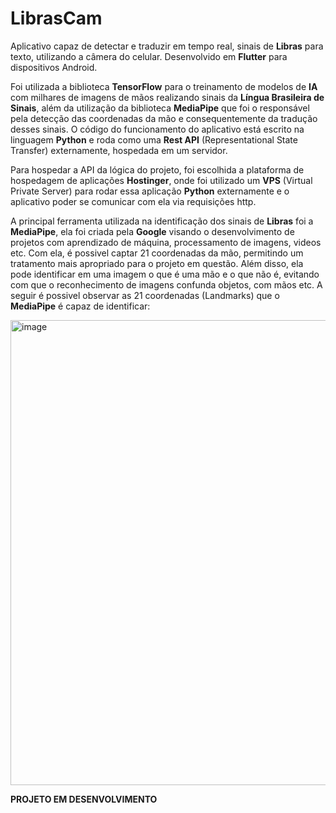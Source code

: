 # LibrasCam

Aplicativo capaz de detectar e traduzir em tempo real, sinais de **Libras** para texto, utilizando a câmera do celular. Desenvolvido em **Flutter** para dispositivos Android.

Foi utilizada a biblioteca **TensorFlow** para o treinamento de modelos de **IA** com milhares de imagens de mãos realizando sinais da **Língua Brasileira de Sinais**, além da utilização da biblioteca **MediaPipe** que foi o responsável pela detecção das coordenadas da mão e consequentemente da tradução desses sinais. O código do funcionamento do aplicativo está escrito na linguagem **Python** e roda como uma **Rest API** (Representational State Transfer) externamente, hospedada em um servidor.

Para hospedar a API da lógica do projeto, foi escolhida a plataforma de hospedagem de aplicações **Hostinger**, onde foi utilizado um **VPS** (Virtual Private Server) para rodar essa aplicação **Python** externamente e o aplicativo poder se comunicar com ela via requisições http.

A principal ferramenta utilizada na identificação dos sinais de **Libras** foi a **MediaPipe**, ela foi criada pela **Google** visando o desenvolvimento de projetos com aprendizado de máquina, processamento de imagens, videos etc. Com ela, é possivel captar 21 coordenadas da mão, permitindo um tratamento mais apropriado para o projeto em questão. Além disso, ela pode identificar em uma imagem o que é uma mão e o que não é, evitando com que o reconhecimento de imagens confunda objetos, com mãos etc. A seguir é possivel observar as 21 coordenadas (Landmarks) que o **MediaPipe** é capaz de identificar:

<img width="2146" height="744" alt="image" src="https://github.com/user-attachments/assets/855fc63d-583b-4b55-a2b2-aee8c77a20b0" />

**PROJETO EM DESENVOLVIMENTO**
